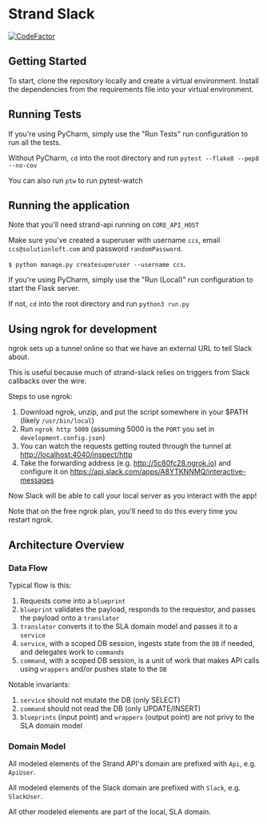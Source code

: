# Strand Slack

[![CodeFactor](https://www.codefactor.io/repository/github/solutionloft/code-clippy-slack/badge)](https://www.codefactor.io/repository/github/solutionloft/code-clippy-slack)

## Getting Started
To start, clone the repository locally and create a virtual environment. Install the dependencies from the requirements file into your virtual environment.

## Running Tests
If you're using PyCharm, simply use the "Run Tests" run configuration to run all the tests.

Without PyCharm, `cd` into the root directory and run `pytest --flake8 --pep8 --no-cov`

You can also run `ptw` to run pytest-watch

## Running the application
Note that you'll need strand-api running on `CORE_API_HOST`

Make sure you've created a superuser with username `ccs`, email `ccs@solutionloft.com` and password `randomPassword`.

`$ python manage.py createsuperuser --username ccs`.

If you're using PyCharm, simply use the "Run (Local)" run configuration to start the Flask server.

If not, `cd` into the root directory and run `python3 run.py`


## Using ngrok for development
ngrok sets up a tunnel online so that we have an external URL to tell Slack about.

This is useful because much of strand-slack relies on triggers from Slack callbacks over the wire.

Steps to use ngrok:
1) Download ngrok, unzip, and put the script somewhere in your $PATH (likely `/usr/bin/local`)
2) Run `ngrok http 5000` (assuming 5000 is the `PORT` you set in `development.config.json`)
3) You can watch the requests getting routed through the tunnel at <http://localhost:4040/inspect/http>
4) Take the forwarding address (e.g. <http://5c80fc28.ngrok.io>) and configure it on <https://api.slack.com/apps/A8YTKNNMQ/interactive-messages>

Now Slack will be able to call your local server as you interact with the app!

Note that on the free ngrok plan, you'll need to do this every time you restart ngrok.


## Architecture Overview

### Data Flow

Typical flow is this:
1) Requests come into a `blueprint`
2) `blueprint` validates the payload, responds to the requestor, and passes the payload onto a `translator`
3) `translator` converts it to the SLA domain model and passes it to a `service`
4) `service`, with a scoped DB session, ingests state from the `DB` if needed, and delegates work to `commands`
5) `command`, with a scoped DB session, is a unit of work that makes API calls using `wrappers` and/or pushes state to the `DB`

Notable invariants:
1) `service` should not mutate the DB (only SELECT)
2) `command` should not read the DB (only UPDATE/INSERT)
3) `blueprints` (input point) and `wrappers` (output point) are not privy to the SLA domain model

### Domain Model

All modeled elements of the Strand API's domain are prefixed with `Api`, e.g. `ApiUser`.

All modeled elements of the Slack domain are prefixed with `Slack`, e.g. `SlackUser`.

All other modeled elements are part of the local, SLA domain.
